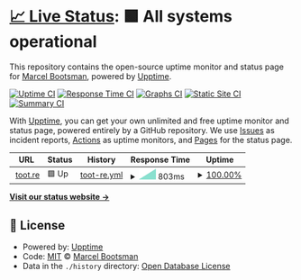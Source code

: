 # [📈 Live Status](https://mbootsman.github.io/upptime): <!--live status--> **🟩 All systems operational**

This repository contains the open-source uptime monitor and status page for [Marcel Bootsman](https://marcelbootsman.nl), powered by [Upptime](https://github.com/upptime/upptime).

[![Uptime CI](https://github.com/mbootsman/upptime/workflows/Uptime%20CI/badge.svg)](https://github.com/mbootsman/upptime/actions?query=workflow%3A%22Uptime+CI%22)
[![Response Time CI](https://github.com/mbootsman/upptime/workflows/Response%20Time%20CI/badge.svg)](https://github.com/mbootsman/upptime/actions?query=workflow%3A%22Response+Time+CI%22)
[![Graphs CI](https://github.com/mbootsman/upptime/workflows/Graphs%20CI/badge.svg)](https://github.com/mbootsman/upptime/actions?query=workflow%3A%22Graphs+CI%22)
[![Static Site CI](https://github.com/mbootsman/upptime/workflows/Static%20Site%20CI/badge.svg)](https://github.com/mbootsman/upptime/actions?query=workflow%3A%22Static+Site+CI%22)
[![Summary CI](https://github.com/mbootsman/upptime/workflows/Summary%20CI/badge.svg)](https://github.com/mbootsman/upptime/actions?query=workflow%3A%22Summary+CI%22)

With [Upptime](https://upptime.js.org), you can get your own unlimited and free uptime monitor and status page, powered entirely by a GitHub repository. We use [Issues](https://github.com/mbootsman/upptime/issues) as incident reports, [Actions](https://github.com/mbootsman/upptime/actions) as uptime monitors, and [Pages](https://mbootsman.github.io/upptime) for the status page.

<!--start: status pages-->
<!-- This summary is generated by Upptime (https://github.com/upptime/upptime) -->
<!-- Do not edit this manually, your changes will be overwritten -->
<!-- prettier-ignore -->
| URL | Status | History | Response Time | Uptime |
| --- | ------ | ------- | ------------- | ------ |
| <img alt="" src="https://icons.duckduckgo.com/ip3/toot.re.ico" height="13"> [toot.re](https://toot.re) | 🟩 Up | [toot-re.yml](https://github.com/mbootsman/upptime/commits/HEAD/history/toot-re.yml) | <details><summary><img alt="Response time graph" src="./graphs/toot-re/response-time-week.png" height="20"> 803ms</summary><br><a href="https://mbootsman.github.io/upptime/history/toot-re"><img alt="Response time 803" src="https://img.shields.io/endpoint?url=https%3A%2F%2Fraw.githubusercontent.com%2Fmbootsman%2Fupptime%2FHEAD%2Fapi%2Ftoot-re%2Fresponse-time.json"></a><br><a href="https://mbootsman.github.io/upptime/history/toot-re"><img alt="24-hour response time 803" src="https://img.shields.io/endpoint?url=https%3A%2F%2Fraw.githubusercontent.com%2Fmbootsman%2Fupptime%2FHEAD%2Fapi%2Ftoot-re%2Fresponse-time-day.json"></a><br><a href="https://mbootsman.github.io/upptime/history/toot-re"><img alt="7-day response time 803" src="https://img.shields.io/endpoint?url=https%3A%2F%2Fraw.githubusercontent.com%2Fmbootsman%2Fupptime%2FHEAD%2Fapi%2Ftoot-re%2Fresponse-time-week.json"></a><br><a href="https://mbootsman.github.io/upptime/history/toot-re"><img alt="30-day response time 803" src="https://img.shields.io/endpoint?url=https%3A%2F%2Fraw.githubusercontent.com%2Fmbootsman%2Fupptime%2FHEAD%2Fapi%2Ftoot-re%2Fresponse-time-month.json"></a><br><a href="https://mbootsman.github.io/upptime/history/toot-re"><img alt="1-year response time 803" src="https://img.shields.io/endpoint?url=https%3A%2F%2Fraw.githubusercontent.com%2Fmbootsman%2Fupptime%2FHEAD%2Fapi%2Ftoot-re%2Fresponse-time-year.json"></a></details> | <details><summary><a href="https://mbootsman.github.io/upptime/history/toot-re">100.00%</a></summary><a href="https://mbootsman.github.io/upptime/history/toot-re"><img alt="All-time uptime 100.00%" src="https://img.shields.io/endpoint?url=https%3A%2F%2Fraw.githubusercontent.com%2Fmbootsman%2Fupptime%2FHEAD%2Fapi%2Ftoot-re%2Fuptime.json"></a><br><a href="https://mbootsman.github.io/upptime/history/toot-re"><img alt="24-hour uptime 100.00%" src="https://img.shields.io/endpoint?url=https%3A%2F%2Fraw.githubusercontent.com%2Fmbootsman%2Fupptime%2FHEAD%2Fapi%2Ftoot-re%2Fuptime-day.json"></a><br><a href="https://mbootsman.github.io/upptime/history/toot-re"><img alt="7-day uptime 100.00%" src="https://img.shields.io/endpoint?url=https%3A%2F%2Fraw.githubusercontent.com%2Fmbootsman%2Fupptime%2FHEAD%2Fapi%2Ftoot-re%2Fuptime-week.json"></a><br><a href="https://mbootsman.github.io/upptime/history/toot-re"><img alt="30-day uptime 100.00%" src="https://img.shields.io/endpoint?url=https%3A%2F%2Fraw.githubusercontent.com%2Fmbootsman%2Fupptime%2FHEAD%2Fapi%2Ftoot-re%2Fuptime-month.json"></a><br><a href="https://mbootsman.github.io/upptime/history/toot-re"><img alt="1-year uptime 100.00%" src="https://img.shields.io/endpoint?url=https%3A%2F%2Fraw.githubusercontent.com%2Fmbootsman%2Fupptime%2FHEAD%2Fapi%2Ftoot-re%2Fuptime-year.json"></a></details>

<!--end: status pages-->

[**Visit our status website →**](https://mbootsman.github.io/upptime)

## 📄 License

- Powered by: [Upptime](https://github.com/upptime/upptime)
- Code: [MIT](./LICENSE) © [Marcel Bootsman](https://marcelbootsman.nl)
- Data in the `./history` directory: [Open Database License](https://opendatacommons.org/licenses/odbl/1-0/)
